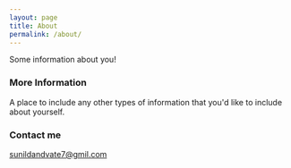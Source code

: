 ```yaml
---
layout: page
title: About
permalink: /about/
---
```


Some information about you!

### More Information

A place to include any other types of information that you'd like to include about yourself. 

### Contact me

[sunildandvate7@gmil.com](mailto:sunildandvate7@gmil.com)